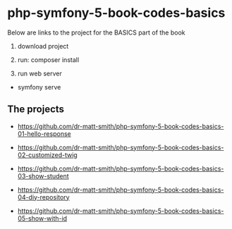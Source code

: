 # php-symfony-5-book-codes-basics

Below are links to the project for the BASICS part of the book

1. download project

1. run: composer install

1. run web server

  - symfony serve


## The projects

- https://github.com/dr-matt-smith/php-symfony-5-book-codes-basics-01-hello-response

- https://github.com/dr-matt-smith/php-symfony-5-book-codes-basics-02-customized-twig

- https://github.com/dr-matt-smith/php-symfony-5-book-codes-basics-03-show-student

- https://github.com/dr-matt-smith/php-symfony-5-book-codes-basics-04-diy-repository

- https://github.com/dr-matt-smith/php-symfony-5-book-codes-basics-05-show-with-id
